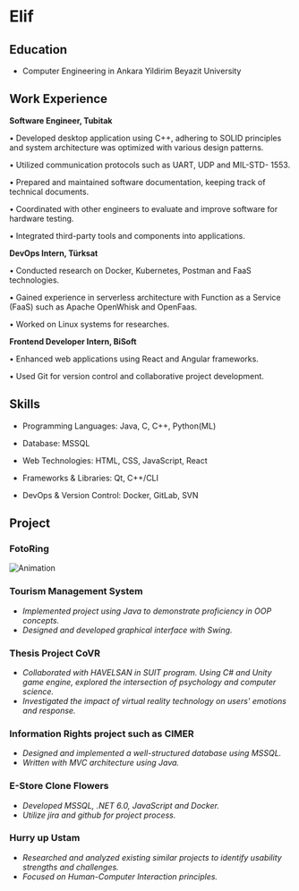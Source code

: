 # Elif

## Education

- Computer Engineering in Ankara Yildirim Beyazit University

## Work Experience

**Software Engineer, Tubitak**
  
• Developed desktop application using C++, adhering to SOLID principles and system architecture was optimized with various design patterns.

• Utilized communication protocols such as UART, UDP and MIL-STD- 1553.

• Prepared and maintained software documentation, keeping track of technical documents.

• Coordinated with other engineers to evaluate and improve software for hardware testing.

• Integrated third-party tools and components into applications.


**DevOps Intern, Türksat**

• Conducted research on Docker, Kubernetes, Postman and FaaS technologies.

• Gained experience in serverless architecture with Function as a Service (FaaS) such as Apache OpenWhisk and OpenFaas.

• Worked on Linux systems for researches.


**Frontend Developer Intern, BiSoft**
  
• Enhanced web applications using React and Angular frameworks.

• Used Git for version control and collaborative project development.


## Skills

- Programming Languages: Java, C, C++, Python(ML)
  
- Database: MSSQL
  
- Web Technologies: HTML, CSS, JavaScript, React
  
- Frameworks & Libraries: Qt, C++/CLI
  
- DevOps & Version Control: Docker, GitLab, SVN
  

## Project

### FotoRing

![Animation](assets/FotoRing.gif)

### Tourism Management System
- _Implemented project using Java to demonstrate proficiency in OOP concepts._
- _Designed and developed graphical interface with Swing._

### Thesis Project CoVR
- _Collaborated with HAVELSAN in SUIT program. Using C# and Unity game engine, explored the intersection of psychology and computer science._
- _Investigated the impact of virtual reality technology on users' emotions and response._

### Information Rights project such as CIMER
- _Designed and implemented a well-structured database using MSSQL._
- _Written with MVC architecture using Java._

### E-Store Clone Flowers
- _Developed MSSQL, .NET 6.0, JavaScript and Docker._
- _Utilize jira and github for project process._

### Hurry up Ustam
- _Researched and analyzed existing similar projects to identify usability strengths and challenges._
- _Focused on Human-Computer Interaction principles._
